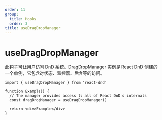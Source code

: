 ```yaml
---
order: 11
group:
  title: Hooks
  order: 3
title: useDragDropManager
---
```


# useDragDropManager

此钩子可让用户访问 DnD 系统。DragDropManager 实例是 React DnD 创建的一个单例，它包含对状态、监控器、后台等的访问。

```tsx | pure
import { useDragDropManager } from 'react-dnd'

function Example() {
  // The manager provides access to all of React DnD's internals
  const dragDropManager = useDragDropManager()

  return <div>Example</div>
}
```

